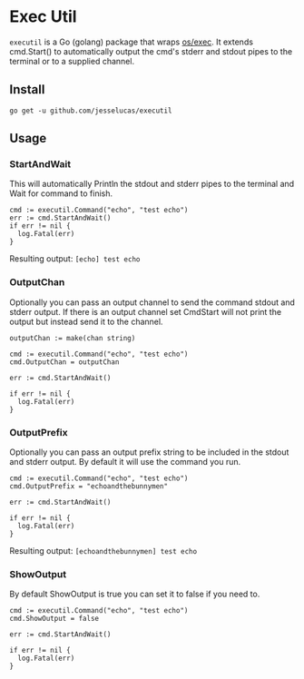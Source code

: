 Exec Util
===========
`executil` is a Go (golang) package that wraps [os/exec](https://golang.org/pkg/os/exec/). It extends cmd.Start() to automatically output the cmd's stderr and stdout pipes to the terminal or to a supplied channel.

## Install
`go get -u github.com/jesselucas/executil`

## Usage
### StartAndWait
This will automatically Println the stdout and stderr pipes to the terminal and Wait for command to finish.
```
cmd := executil.Command("echo", "test echo")
err := cmd.StartAndWait()
if err != nil {
  log.Fatal(err)
}
```

Resulting output: `[echo] test echo`

### OutputChan
Optionally you can pass an output channel to send the command stdout and stderr output. If there is an output channel set CmdStart will not print the output but instead send it to the channel.
```
outputChan := make(chan string)

cmd := executil.Command("echo", "test echo")
cmd.OutputChan = outputChan

err := cmd.StartAndWait()

if err != nil {
  log.Fatal(err)
}
```

### OutputPrefix
Optionally you can pass an output prefix string to be included in the stdout and stderr output. By default it will use the command you run.
```
cmd := executil.Command("echo", "test echo")
cmd.OutputPrefix = "echoandthebunnymen"

err := cmd.StartAndWait()

if err != nil {
  log.Fatal(err)
}
```

Resulting output: `[echoandthebunnymen] test echo`

### ShowOutput
By default ShowOutput is true you can set it to false if you need to.

```
cmd := executil.Command("echo", "test echo")
cmd.ShowOutput = false

err := cmd.StartAndWait()

if err != nil {
  log.Fatal(err)
}
```
